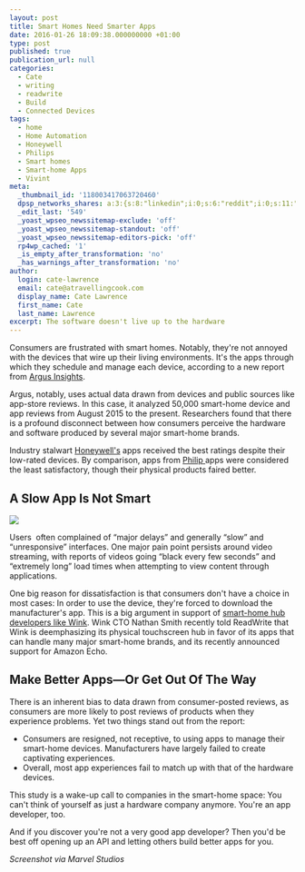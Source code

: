 ```yaml
---
layout: post
title: Smart Homes Need Smarter Apps
date: 2016-01-26 18:09:38.000000000 +01:00
type: post
published: true
publication_url: null
categories:
  - Cate
  - writing
  - readwrite
  - Build
  - Connected Devices
tags:
  - home
  - Home Automation
  - Honeywell
  - Philips
  - Smart homes
  - Smart-home Apps
  - Vivint
meta:
  _thumbnail_id: '118003417063720460'
  dpsp_networks_shares: a:3:{s:8:"linkedin";i:0;s:6:"reddit";i:0;s:11:"google-plus";i:0;}
  _edit_last: '549'
  _yoast_wpseo_newssitemap-exclude: 'off'
  _yoast_wpseo_newssitemap-standout: 'off'
  _yoast_wpseo_newssitemap-editors-pick: 'off'
  rp4wp_cached: '1'
  _is_empty_after_transformation: 'no'
  _has_warnings_after_transformation: 'no'
author:
  login: cate-lawrence
  email: cate@atravellingcook.com
  display_name: Cate Lawrence
  first_name: Cate
  last_name: Lawrence
excerpt: The software doesn't live up to the hardware
---
```

Consumers are frustrated with smart homes. Notably, they're not annoyed
with the devices that wire up their living environments. It's the apps
through which they schedule and manage each device, according to a new
report from [Argus Insights](http://www.argusinsights.com/).  

Argus, notably, uses actual data drawn from devices and public sources
like app-store reviews. In this case, it analyzed 50,000 smart-home
device and app reviews from August 2015 to the present.
Researchers found that there is a profound disconnect between how
consumers perceive the hardware and software produced by several major
smart-home brands.

Industry stalwart
[Honeywell's](https://readwrite.com/2014/06/11/honeywell-and-vivints-new-smart-home-platforms-openness-is-overrated)
apps received the best ratings despite their low-rated devices. By
comparison, apps
from [Philip ](https://readwrite.com/2014/03/31/smart-lightbulbs-smart-home-philips-hue-lg-samsung)apps
were considered the least satisfactory, though their physical products
faired better.

A Slow App Is Not Smart
-----------------------

![](rw-import/MTM2MTMzMTgwMzM0ODExNzc5.png)

Users  often complained of “major delays” and generally “slow” and
“unresponsive” interfaces. One major pain point persists around video
streaming, with reports of videos going “black every few seconds” and
“extremely long” load times when attempting to view content through
applications. 

One big reason for dissatisfaction is that consumers don't have a choice
in most cases: In order to use the device, they're forced to download
the manufacturer's app. This is a big argument in support of [smart-home
hub developers like
Wink](https://readwrite.com/2014/09/23/wink-relay-touchscreen-wall-panel).
Wink CTO Nathan Smith recently told ReadWrite that Wink is deemphasizing
its physical touchscreen hub in favor of its apps that can handle many
major smart-home brands, and its recently announced support for Amazon
Echo.

Make Better Apps—Or Get Out Of The Way
--------------------------------------

There is an inherent bias to data drawn from consumer-posted reviews, as
consumers are more likely to post reviews of products when they
experience problems. Yet two things stand out from the report:

-   Consumers are resigned, not receptive, to using apps to manage their
    smart-home devices. Manufacturers have largely failed to create
    captivating experiences.
-   Overall, most app experiences fail to match up with that of the
    hardware devices. 

This study is a wake-up call to companies in the smart-home space: You
can't think of yourself as just a hardware company anymore. You're an
app developer, too.

And if you discover you're not a very good app developer? Then you'd be
best off opening up an API and letting others build better apps for you.

*Screenshot via Marvel Studios*
